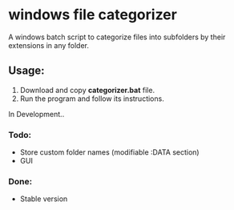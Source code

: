 # windows file categorizer
A windows batch script to categorize files into subfolders by their extensions in any folder. 

## Usage:
1. Download and copy **categorizer.bat** file. 
2. Run the program and follow its instructions.

In Development..

### Todo:
- Store custom folder names (modifiable :DATA section)
- GUI

### Done:
- Stable version
